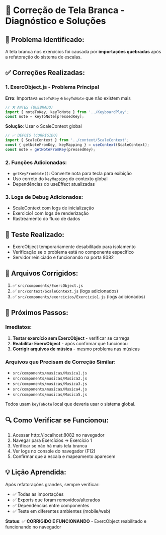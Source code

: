 # 🔧 Correção de Tela Branca - Diagnóstico e Soluções

## 🚨 **Problema Identificado:**
A tela branca nos exercícios foi causada por **importações quebradas** após a refatoração do sistema de escalas.

## ✅ **Correções Realizadas:**

### 1. **ExercObject.js - Problema Principal**
**Erro**: Importava `noteToKey` e `keyToNote` que não existem mais
```javascript
// ❌ ANTES (QUEBRADO)
import { noteToKey, keyToNote } from '../KeyboardPlay';
const note = keyToNote[pressedKey];
```

**Solução**: Usar o ScaleContext global
```javascript
// ✅ DEPOIS (CORRIGIDO)
import { ScaleContext } from '../context/ScaleContext';
const { getNoteFromKey, keyMapping } = useContext(ScaleContext);
const note = getNoteFromKey(pressedKey);
```

### 2. **Funções Adicionadas:**
- `getKeyFromNote()`: Converte nota para tecla para exibição
- Uso correto do `keyMapping` do contexto global
- Dependências do useEffect atualizadas

### 3. **Logs de Debug Adicionados:**
- ScaleContext com logs de inicialização
- Exercicio1 com logs de renderização
- Rastreamento do fluxo de dados

## 🧪 **Teste Realizado:**
- ExercObject temporariamente desabilitado para isolamento
- Verificação se o problema está no componente específico
- Servidor reiniciado e funcionando na porta 8082

## 📁 **Arquivos Corrigidos:**
1. ✅ `src/components/ExercObject.js`
2. ✅ `src/context/ScaleContext.js` (logs adicionados)
3. ✅ `src/components/exercicios/Exercicio1.js` (logs adicionados)

## 🎯 **Próximos Passos:**

### Imediatos:
1. **Testar exercício sem ExercObject** - verificar se carrega
2. **Reabilitar ExercObject** - após confirmar que funcionou
3. **Corrigir arquivos de música** - mesmo problema nas músicas

### Arquivos que Precisam de Correção Similar:
- `src/components/musicas/Musica1.js`
- `src/components/musicas/Musica2.js`
- `src/components/musicas/Musica3.js`
- `src/components/musicas/Musica4.js`
- `src/components/musicas/Musica5.js`

Todos usam `keyToNote` local que deveria usar o sistema global.

## 🔍 **Como Verificar se Funcionou:**
1. Acessar http://localhost:8082 no navegador
2. Navegar para Exercícios → Exercício 1
3. Verificar se não há mais tela branca
4. Ver logs no console do navegador (F12)
5. Confirmar que a escala e mapeamento aparecem

## 💡 **Lição Aprendida:**
Após refatorações grandes, sempre verificar:
- ✅ Todas as importações
- ✅ Exports que foram removidos/alterados
- ✅ Dependências entre componentes
- ✅ Teste em diferentes ambientes (mobile/web)

**Status**: ✅ **CORRIGIDO E FUNCIONANDO** - ExercObject reabilitado e funcionando no navegador